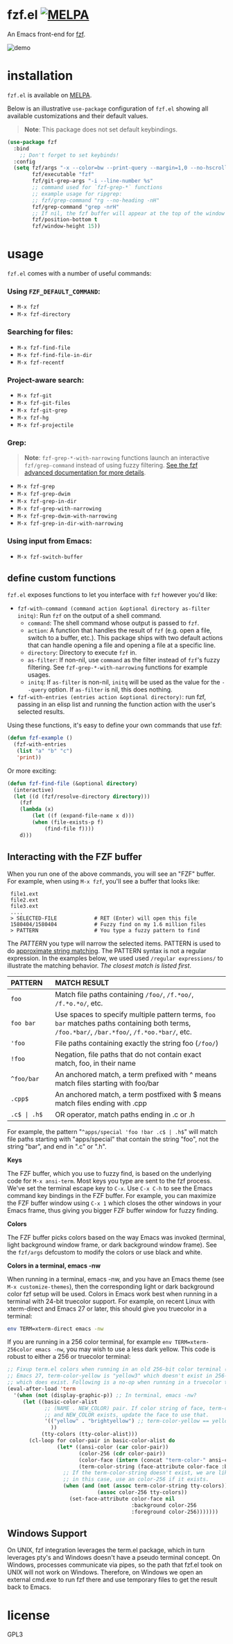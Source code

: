 # fzf.el [![MELPA](https://melpa.org/packages/fzf-badge.svg)](https://melpa.org/#/fzf)

An Emacs front-end for [fzf][1].

![demo](screencast/fzf_in_emacs.gif)

# installation

`fzf.el` is available on [MELPA][2].

Below is an illustrative `use-package` configuration of `fzf.el` showing all
available customizations and their default values.

> **Note**: This package does not set default keybindings.

```lisp
(use-package fzf
  :bind
    ;; Don't forget to set keybinds!
  :config
  (setq fzf/args "-x --color=bw --print-query --margin=1,0 --no-hscroll"
        fzf/executable "fzf"
        fzf/git-grep-args "-i --line-number %s"
        ;; command used for `fzf-grep-*` functions
        ;; example usage for ripgrep:
        ;; fzf/grep-command "rg --no-heading -nH"
        fzf/grep-command "grep -nrH"
        ;; If nil, the fzf buffer will appear at the top of the window
        fzf/position-bottom t
        fzf/window-height 15))
```

# usage

`fzf.el` comes with a number of useful commands:

### Using `FZF_DEFAULT_COMMAND`:
- `M-x fzf`
- `M-x fzf-directory`

### Searching for files:
- `M-x fzf-find-file`
- `M-x fzf-find-file-in-dir`
- `M-x fzf-recentf`

### Project-aware search:
- `M-x fzf-git`
- `M-x fzf-git-files`
- `M-x fzf-git-grep`
- `M-x fzf-hg`
- `M-x fzf-projectile`

### Grep:
> **Note**: `fzf-grep-*-with-narrowing` functions launch an interactive `fzf/grep-command` instead of using fuzzy filtering. [See the fzf advanced documentation for more details](https://github.com/junegunn/fzf/blob/master/ADVANCED.md).
- `M-x fzf-grep`
- `M-x fzf-grep-dwim`
- `M-x fzf-grep-in-dir`
- `M-x fzf-grep-with-narrowing`
- `M-x fzf-grep-dwim-with-narrowing`
- `M-x fzf-grep-in-dir-with-narrowing`

### Using input from Emacs:
- `M-x fzf-switch-buffer`

## define custom functions

`fzf.el` exposes functions to let you interface with `fzf` however you'd like:

- `fzf-with-command (command action &optional directory as-filter initq)`: Run `fzf` on the output of a shell command.
    - `command`: The shell command whose output is passed to `fzf`.
    - `action`: A function that handles the result of `fzf` (e.g. open a file, switch to a buffer, etc.). This package ships with two default actions that can handle opening a file and opening a file at a specific line.
    - `directory`: Directory to execute `fzf` in.
    - `as-filter`: If non-nil, use `command` as the filter instead of `fzf`'s fuzzy filtering. See `fzf-grep-*-with-narrowing` functions for example usages.
    - `initq`: If `as-filter` is non-nil, `initq` will be used as the value for the `--query` option. If `as-filter` is nil, this does nothing.
- `fzf-with-entries (entries action &optional directory)`: run fzf, passing in an elisp list and running the function action with the user's selected results.

Using these functions, it's easy to define your own commands that use fzf:

```lisp
(defun fzf-example ()
  (fzf-with-entries
   (list "a" "b" "c")
   'print))
```

Or more exciting:

```lisp
(defun fzf-find-file (&optional directory)
  (interactive)
  (let ((d (fzf/resolve-directory directory)))
    (fzf
    (lambda (x)
        (let ((f (expand-file-name x d)))
        (when (file-exists-p f)
            (find-file f))))
    d)))
```

## Interacting with the FZF buffer

When you run one of the above commands, you will see an "FZF" buffer. For example, when
using `M-x fzf`, you'll see a buffer that looks like:

```
 file1.ext
 file2.ext
 file3.ext
 ....
 > SELECTED-FILE            # RET (Enter) will open this file
 1580404/1580404            # Fuzzy find on my 1.6 million files
 > PATTERN                  # You type a fuzzy pattern to find
```
The *PATTERN* you type will narrow the selected items. PATTERN is used to do
[approximate string matching](https://en.wikipedia.org/wiki/Approximate_string_matching).
The PATTERN syntax is not a regular expression. In the examples below, we used
used `/regular expressions/` to illustrate the matching behavior. *The closest
match is listed first*.


| PATTERN&nbsp;&nbsp;&nbsp; | MATCH RESULT                                                                                                                                   |
|:--------------------------|:-----------------------------------------------------------------------------------------------------------------------------------------------|
| `foo`                     | Match file paths containing `/foo/`, `/f.*oo/`, `/f.*o.*o/`, etc.                                                                              |
| `foo bar`                 | Use spaces to specify multiple pattern terms, `foo bar` matches paths containing both terms, `/foo.*bar/`,  `/bar.*foo/`, `/f.*oo.*bar/`, etc. |
| `'foo`                    | File paths containing exactly the string foo (`/foo/`)                                                                                         |
| `!foo`                    | Negation, file paths that do not contain exact match, foo, in their name                                                                       |
| `^foo/bar`                | An anchored match, a term prefixed with ^ means match files starting with foo/bar                                                              |
| `.cpp$`                   | An anchored match, a term postfixed with $ means match files ending with .cpp                                                                  |
| `.c$ \| .h$`              | OR operator, match paths ending in .c or .h                                                                                                    |

For example, the pattern "`^apps/special 'foo !bar .c$ | .h$`" will match file paths starting with "apps/special"
that contain the string "foo", not the string "bar", and end in ".c" or ".h".

**Keys**

The FZF buffer, which you use to fuzzy find, is based on the underlying code for `M-x
ansi-term`. Most keys you type are sent to the fzf process. We've set the terminal escape key to
`C-x`. Use `C-x C-h` to see the Emacs command key bindings in the FZF buffer. For example, you can
maximize the FZF buffer window using `C-x 1` which closes the other windows in your Emacs frame, thus
giving you bigger FZF buffer window for fuzzy finding.

**Colors**

The FZF buffer picks colors based on the way Emacs was invoked (terminal, light background window
frame, or dark background window frame).  See the `fzf/args` defcustom to modify the colors or
use black and white.

**Colors in a terminal, emacs -nw**

When running in a terminal, emacs -nw, and you have an Emacs theme (see `M-x customize-themes`),
then the corresponding light or dark background color fzf setup will be used. Colors in Emacs work
best when running in a terminal with 24-bit truecolor support. For example, on recent Linux with
xterm-direct and Emacs 27 or later, this should give you truecolor in a terminal:

```bash
env TERM=xterm-direct emacs -nw
```

If you are running in a 256 color terminal, for example `env TERM=xterm-256color emacs -nw`, you may
wish to use a less dark yellow. This code is robust to either a 256 or truecolor terminal:

```lisp
;; Fixup term.el colors when running in an old 256-bit color terminal (emacs -mw).  For example, in
;; Emacs 27, term-color-yellow is "yellow3" which doesn't exist in 256-colors, so use "brightyellow"
;; which does exist. Following is a no-op when running in a truecolor terminal.
(eval-after-load 'term
  '(when (not (display-graphic-p)) ;; In terminal, emacs -nw?
     (let ((basic-color-alist
            ;; (NAME . NEW_COLOR) pair. If color string of face, term-color-NAME, does not exist and
            ;; and NEW_COLOR exists, update the face to use that.
            '(("yellow" . "brightyellow") ;; term-color-yellow == yellow3, map to brightyellow?
              ))
           (tty-colors (tty-color-alist)))
       (cl-loop for color-pair in basic-color-alist do
                (let* ((ansi-color (car color-pair))
                       (color-256 (cdr color-pair))
                       (color-face (intern (concat "term-color-" ansi-color)))
                       (term-color-string (face-attribute color-face :background)))
                  ;; If the term-color-string doesn't exist, we are likely running with 256 colors,
                  ;; in this case, use an color-256 if it exists.
                  (when (and (not (assoc term-color-string tty-colors))
                             (assoc color-256 tty-colors))
                    (set-face-attribute color-face nil
                                        :background color-256
                                        :foreground color-256)))))))
```

## Windows Support

On UNIX, fzf integration leverages the term.el package, which in turn leverages pty's and
Windows doesn't have a pseudo terminal concept. On Windows, processes communicate via pipes, so
the path that fzf.el took on UNIX will not work on Windows. Therefore, on Windows we open an
external cmd.exe to run fzf there and use temporary files to get the result back to Emacs.

# license

GPL3

[1]: https://github.com/junegunn/fzf
[2]: https://melpa.org
